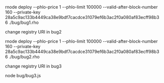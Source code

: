 rnode deploy --phlo-price 1 --phlo-limit 100000 --valid-after-block-number 160 --private-key 28a5c9ac133b4449ca38e9bdf7cacdce31079ef6b3ac2f0a080af83ecff98b36 ./bug/bug1.rho

change registry URI in bug2

rnode deploy --phlo-price 1 --phlo-limit 100000 --valid-after-block-number 160 --private-key 28a5c9ac133b4449ca38e9bdf7cacdce31079ef6b3ac2f0a080af83ecff98b36 ./bug/bug2.rho

change registry URI in bug3

node bug/bug3.js
